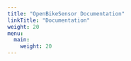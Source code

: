 ```yaml
---
title: "OpenBikeSensor Documentation"
linkTitle: "Documentation"
weight: 20
menu:
  main:
    weight: 20
---
```

